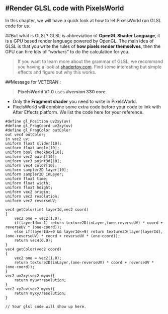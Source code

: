 #Render GLSL code with PixelsWorld
---
In this chapter, we will have a quick look at how to let PixelsWorld run GLSL code for us. 

##But what is GLSL?
GLSL is abbreviation of **OpenGL Shader Language**, it is a GPU based render language powered by OpenGL. 
The main idea of GLSL is that you write the rules of **how pixels render themselves**, then the GPU can hire lots of *"workers"* to do the calculation for you.  
> If you want to learn more about the grammar of GLSL, we recommand you having a look at [shadertoy.com](https://www.shadertoy.com/). Find some interesting but simple effects and figure out why this works. 

##Message for VETERAN : 
> **PixelsWorld V1.0** uses **#version 330 core**. 
 
- Only the **Fragment shader** you need to write in PixelsWorld. 
- PixelsWorld will combine some extra code before your code to link with After Effects platform. We list the code here for your reference. 

```glsl:extra.shader
#define gl_Position uv2xy(uv)
#define gl_FragCoord uv2xy(uv)
#define gl_FragColor outColor
out vec4 outColor;
in vec2 uv;
uniform float slider[10];
uniform float angle[10];
uniform bool checkbox[10];
uniform vec2 point[10];
uniform vec3 point3d[10];
uniform vec4 color[10];
uniform sampler2D layer[10];
uniform sampler2D inLayer;
uniform float time;
uniform float width;
uniform float height;
uniform vec2 origin;
uniform vec2 resolution;
uniform vec2 reverseUV;

vec4 getColor(int layerId,vec2 coord)
{
	vec2 one = vec2(1.0);
	if(layerId==-1) return texture2D(inLayer,(one-reverseUV) * coord + reverseUV * (one-coord));
	else if(layerId>=0 && layerId<=9) return texture2D(layer[layerId],(one-reverseUV) * coord + reverseUV * (one-coord));
	return vec4(0.0);
}
vec4 getColor(vec2 coord)
{
	vec2 one = vec2(1.0);
	return texture2D(inLayer,(one-reverseUV) * coord + reverseUV * (one-coord));
}
vec2 uv2xy(vec2 myuv){
	return myuv*resolution;
}
vec2 xy2uv(vec2 myxy){
	return myxy/resolution;
}

// Your glsl code will show up here. 
```


